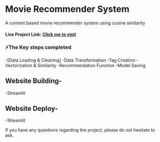 <h1>Movie Recommender System</h1>
<p>A content based movie recommender system using cosine similarity</p>

<h4>Live Project Link: <a href="https://movie-recommender-system-jrp9vwvzyhgtkjalgjb8zp.streamlit.app/">Click me to visit</a></h4>

<h3>⚡The Key steps completed</h3>
-[Data Loading & Cleaning]
-Data Transformation
-Tag Creation
-Vectorization & Similarity
-Recommendation Function
-Model Saving



## Website Building-
-Streamlit



## Website Deploy-
-Streamlit

<p>If you have any questions regarding the project, please do not hesitate to ask.</p>
